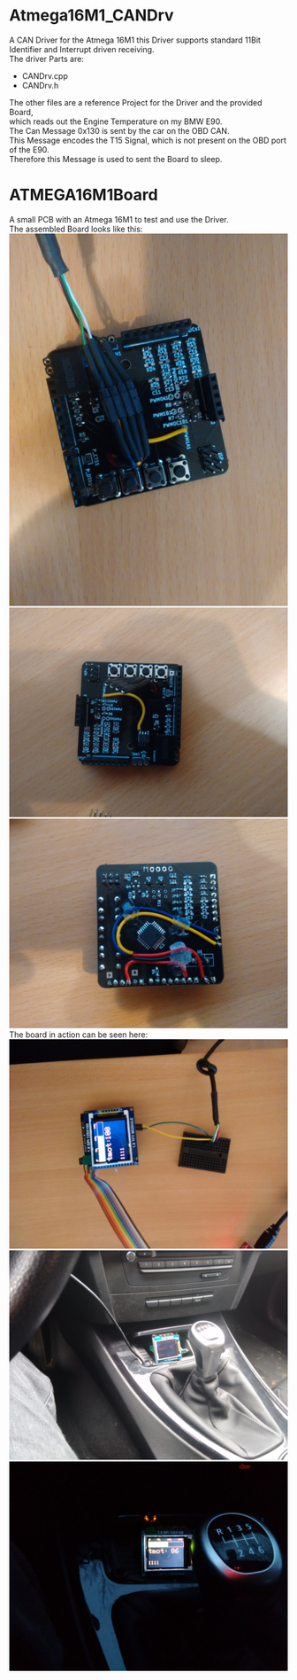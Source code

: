 # Atmega16M1_CANDrv

A CAN Driver for the Atmega 16M1 this Driver supports standard 11Bit Identifier and Interrupt driven receiving.<br>
The driver Parts are:

* CANDrv.cpp
* CANDrv.h

The other files are a reference Project for the Driver and the provided Board,<br>
which reads out the Engine Temperature on my BMW E90.<br>
The Can Message 0x130 is sent by the car on the OBD CAN.<br>
This Message encodes the T15 Signal, which is not present on the OBD port of the E90.<br>
Therefore this Message is used to sent the Board to sleep.

# ATMEGA16M1Board

A small PCB with an Atmega 16M1 to test and use the Driver.<br>
The assembled Board looks like this:<br>
![picture of the Board in action](Schematics/KiCad/ATMEGA16M1Board/pictures/Board_V1%20(4).jpg)
![picture of the Board in action](Schematics/KiCad/ATMEGA16M1Board/pictures/Board_V1%20(5).jpg)
![picture of the Board in action](Schematics/KiCad/ATMEGA16M1Board/pictures/Board_V1%20(6).jpg)
The board in action can be seen here:<br>
![picture of the Board in action](Schematics/KiCad/ATMEGA16M1Board/pictures/Board_V1%20(1).jpg)
![picture of the Board in action](Schematics/KiCad/ATMEGA16M1Board/pictures/Board_V1%20(2).jpg)
![picture of the Board in action](Schematics/KiCad/ATMEGA16M1Board/pictures/Board_V1%20(3).jpg)

